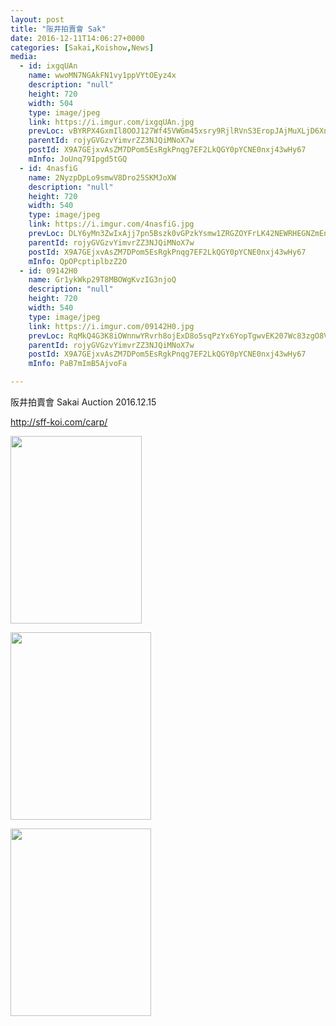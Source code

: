 ```yaml
---
layout: post
title: "阪井拍賣會 Sak" 
date: 2016-12-11T14:06:27+0000 
categories: [Sakai,Koishow,News] 
media:
  - id: ixgqUAn
    name: wwoMN7NGAkFN1vy1ppVYtOEyz4x
    description: "null"
    height: 720
    width: 504
    type: image/jpeg
    link: https://i.imgur.com/ixgqUAn.jpg
    prevLoc: vBYRPX4GxmIl8OOJ127Wf45VWGm45xsry9RjlRVnS3EropJAjMuXLjD6XnXvIzB4WXRMj1FXkDLYQ9Gqf7QnVJ0Vr4iX9RKn2RNotQXx9mRrNlCq4jEA1VY8t0GA0DXvn7iAw8p4KBAKs5YKGj8zOLcYp723DE8VczvV8zqw9YT0VVWEM4xpuAL2NDD7J7TnNRN8KkoNSpDGJDLxwXs5ZJoGKGw1cjyNQAk3YVU031R2rYGltNojX7Yq1GU8VyVV25l1cml
    parentId: rojyGVGzvYimvrZZ3NJQiMNoX7w
    postId: X9A7GEjxvAsZM7DPom5EsRgkPnqg7EF2LkQGY0pYCNE0nxj43wHy67
    mInfo: JoUnq79Ipgd5tGQ
  - id: 4nasfiG
    name: 2NyzpDpLo9smwV8Dro25SKMJoXW
    description: "null"
    height: 720
    width: 540
    type: image/jpeg
    link: https://i.imgur.com/4nasfiG.jpg
    prevLoc: DLY6yMn3ZwIxAjj7pn5Bszk0vGPzkYsmw1ZRGZOYFrLK42NEWRHEGNZmEnE3TNg3J5ykD0Tm7xngEo5jiWNjoG4gQLiLyWgKpVLyhBDL7MlKy1ty0XwVAzDqsV5WoJ7KwKcyZ7O1vloyIZEkMRkQpKuYNwG78RE8skozBX007QtnlN2Lorr5hnw2V7nDEliM62xN6LgLU3q383oyBkuVLnBgXyXEu83rxNvzAKhE22P8QKg4sZ6xDolxgGuJm5O90k0r
    parentId: rojyGVGzvYimvrZZ3NJQiMNoX7w
    postId: X9A7GEjxvAsZM7DPom5EsRgkPnqg7EF2LkQGY0pYCNE0nxj43wHy67
    mInfo: QpOPcptiplbzZ2O
  - id: 09142H0
    name: Gr1ykWkp29T8MBOWgKvzIG3njoQ
    description: "null"
    height: 720
    width: 540
    type: image/jpeg
    link: https://i.imgur.com/09142H0.jpg
    prevLoc: RqMkQ4G3K8iOWnnwYRvrh8ojExD8o5sqPzYx6YopTgwvEK207Wc83zgO8V86IjyKoWPLkDTRyGXlvm9ZU78nJkZVYGi1JZ2Jjn54fn82OjpQ4zTVm4Gq1OxPh3PqxgAwMzhxm08z2KwRiRn9PlWOkRuo4A86DLE9uDolmDExA2FqKK6oRBkjfR3Qw99gBZI61Mg6p0QjF2vN3j96Q7u1YxB276pBTqV8zz530MfEq6AjOOmjhArD37B3wEH5w09vzB9otKz
    parentId: rojyGVGzvYimvrZZ3NJQiMNoX7w
    postId: X9A7GEjxvAsZM7DPom5EsRgkPnqg7EF2LkQGY0pYCNE0nxj43wHy67
    mInfo: PaB7mImB5AjvoFa

---
```


阪井拍賣會 Sakai Auction
2016.12.15

http://sff-koi.com/carp/


<a href="https://i.imgur.com/ixgqUAn.jpg"><img src="https://i.imgur.com/ixgqUAn.jpg" height="300" width="210" /></a> 

 
<a href="https://i.imgur.com/4nasfiG.jpg"><img src="https://i.imgur.com/4nasfiG.jpg" height="300" width="225" /></a> 

 
<a href="https://i.imgur.com/09142H0.jpg"><img src="https://i.imgur.com/09142H0.jpg" height="300" width="225" /></a> 
 
